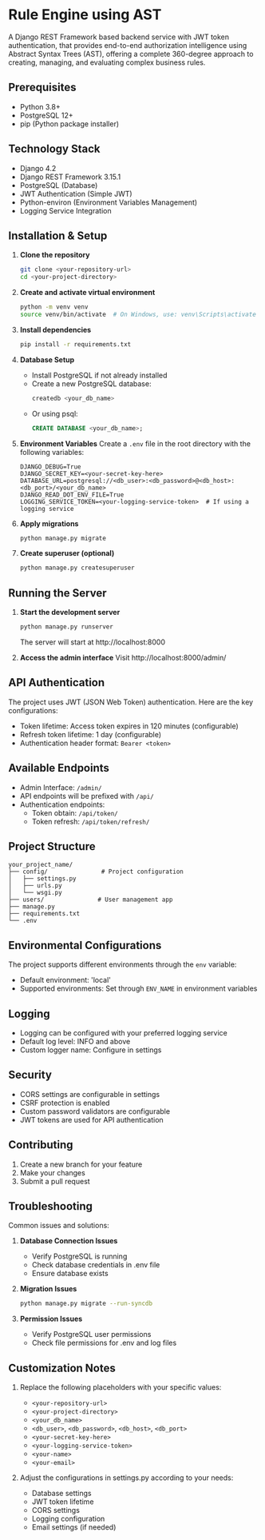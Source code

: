 # Rule Engine using AST

A Django REST Framework based backend service with JWT token authentication, that provides end-to-end authorization intelligence using Abstract Syntax Trees (AST), offering a complete 360-degree approach to creating, managing, and evaluating complex business rules.

## Prerequisites

- Python 3.8+
- PostgreSQL 12+
- pip (Python package installer)

## Technology Stack

- Django 4.2
- Django REST Framework 3.15.1
- PostgreSQL (Database)
- JWT Authentication (Simple JWT)
- Python-environ (Environment Variables Management)
- Logging Service Integration

## Installation & Setup

1. **Clone the repository**
   ```bash
   git clone <your-repository-url>
   cd <your-project-directory>
   ```

2. **Create and activate virtual environment**
   ```bash
   python -m venv venv
   source venv/bin/activate  # On Windows, use: venv\Scripts\activate
   ```

3. **Install dependencies**
   ```bash
   pip install -r requirements.txt
   ```

4. **Database Setup**
   - Install PostgreSQL if not already installed
   - Create a new PostgreSQL database:
     ```bash
     createdb <your_db_name>
     ```
   - Or using psql:
     ```sql
     CREATE DATABASE <your_db_name>;
     ```

5. **Environment Variables**
   Create a `.env` file in the root directory with the following variables:
   ```env
   DJANGO_DEBUG=True
   DJANGO_SECRET_KEY=<your-secret-key-here>
   DATABASE_URL=postgresql://<db_user>:<db_password>@<db_host>:<db_port>/<your_db_name>
   DJANGO_READ_DOT_ENV_FILE=True
   LOGGING_SERVICE_TOKEN=<your-logging-service-token>  # If using a logging service
   ```

6. **Apply migrations**
   ```bash
   python manage.py migrate
   ```

7. **Create superuser (optional)**
   ```bash
   python manage.py createsuperuser
   ```

## Running the Server

1. **Start the development server**
   ```bash
   python manage.py runserver
   ```
   The server will start at http://localhost:8000

2. **Access the admin interface**
   Visit http://localhost:8000/admin/

## API Authentication

The project uses JWT (JSON Web Token) authentication. Here are the key configurations:

- Token lifetime: Access token expires in 120 minutes (configurable)
- Refresh token lifetime: 1 day (configurable)
- Authentication header format: `Bearer <token>`

## Available Endpoints

- Admin Interface: `/admin/`
- API endpoints will be prefixed with `/api/`
- Authentication endpoints:
  - Token obtain: `/api/token/`
  - Token refresh: `/api/token/refresh/`

## Project Structure

```
your_project_name/
├── config/               # Project configuration
│   ├── settings.py
│   ├── urls.py
│   └── wsgi.py
├── users/               # User management app
├── manage.py
├── requirements.txt
└── .env
```

## Environmental Configurations

The project supports different environments through the `env` variable:
- Default environment: 'local'
- Supported environments: Set through `ENV_NAME` in environment variables

## Logging

- Logging can be configured with your preferred logging service
- Default log level: INFO and above
- Custom logger name: Configure in settings

## Security

- CORS settings are configurable in settings
- CSRF protection is enabled
- Custom password validators are configurable
- JWT tokens are used for API authentication

## Contributing

1. Create a new branch for your feature
2. Make your changes
3. Submit a pull request

## Troubleshooting

Common issues and solutions:

1. **Database Connection Issues**
   - Verify PostgreSQL is running
   - Check database credentials in .env file
   - Ensure database exists

2. **Migration Issues**
   ```bash
   python manage.py migrate --run-syncdb
   ```

3. **Permission Issues**
   - Verify PostgreSQL user permissions
   - Check file permissions for .env and log files

## Customization Notes

1. Replace the following placeholders with your specific values:
   - `<your-repository-url>`
   - `<your-project-directory>`
   - `<your_db_name>`
   - `<db_user>`, `<db_password>`, `<db_host>`, `<db_port>`
   - `<your-secret-key-here>`
   - `<your-logging-service-token>`
   - `<your-name>`
   - `<your-email>`

2. Adjust the configurations in settings.py according to your needs:
   - Database settings
   - JWT token lifetime
   - CORS settings
   - Logging configuration
   - Email settings (if needed)
